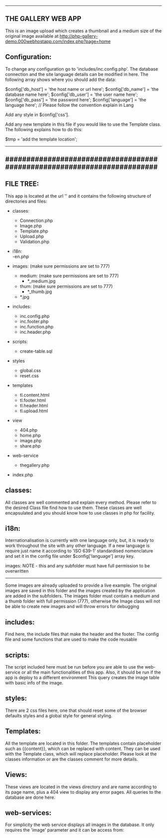 ------------------------------------------------------------------------
THE GALLERY WEB APP
------------------------------------------------------------------------
This is an image upload which creates a thumbnail and a medium size of the original image
available at http://php-gallery-demo.000webhostapp.com/index.php?page=home


Configuration:
-------------------
To change any configuration go to 'includes/inc.config.php'. The database connection and the site language details can be modified in here. The following array shows where you should add the data:

$config['db_host'] = 'the host name or url here';
$config['db_name'] = 'the database name here';
$config['db_user'] = 'the user name here';
$config['db_pass'] = 'the password here';
$config['language'] = 'the language here'; // Please follow the convention explain in Lang

Add any style in $config['css'].

Add any new template in this file if you would like to use the Template class. The following explains how to do this:
		
$tmp = 'add the template location';

------------------------------------------------------------------------
########################################################################
------------------------------------------------------------------------

FILE TREE:
----------
This app is located at the url '' and it contains the following structure of directories and files:

- classes: 										
	- Connection.php
	- Image.php
	- Template.php
	- Upload.php
	- Validation.php

- i18n: 										
	-en.php	

- images: 										(make sure permissions are set to 777)
	- medium: 									(make sure permissions are set to 777)
		- *_medium.jpg
	- thum: 									(make sure permissions are set to 777)
		- *_thumb.jpg
	- *.jpg

- includes:
	- inc.config.php
	- inc.footer.php
	- inc.function.php
	- inc.header.php

- scripts: 										
	- create-table.sql

- styles
	- global.css
	- reset.css

- templates
	- tl.content.html
	- tl.footer.html
	- tl.header.html
	- tl.upload.html

- view
	- 404.php
	- home.php
	- image.php
	- share.php

- web-service									
	- thegallery.php
	
- index.php


classes:
--------
All classes are well commented and explain every method. Please refer to the desired Class file find how to use them.
These classes are well encapsulated and you should know how to use classes in php for facility.

i18n:
-----
Internationalisation is currently with one language only, but, it is ready to work throughout the site with any other language.
If a new language is require just name it according to 'ISO 639-1' standardised nomenclature and set it in the config file under $config['language'] array key.

images:				NOTE - this and any subfolder must have full permission to be overwritten
-------				-------------------------------------------------------------------------
Some images are already uploaded to provide a live example. The original images are saved in this folder and the images created by the application are added in the subfolders.
The images folder must contain a medium and a thumb folder with full permission (777), otherwise the Image class will not be able to create new images and will throw errors for debugging

includes:
--------
Find here, the include files that make the header and the footer. The config file and some functions that are used to make the code reusable

scripts:
--------
The script included here must be run before you are able to use the web-service or all the main functionalities of this app. Also, it should be run if the app is deploy to a different environment
This query creates the image table with basic info of the image.

styles:
-------
There are 2 css files here, one that should reset some of the browser defaults styles and a global style for general styling.

Templates:
---------
All the template are located in this folder. The templates contain placeholder such as {{content}}, which can be replaced with content. They can be used with the Template class, which will replace placeholder. Please look at the classes information or are the classes comment for more details.

Views:
------
These views are located in the views directory and are name according to its page name, plus a 404 view to display any error pages. All queries to the database are done here.

web-services:
-------------
For simplicity the web service displays all images in the database. It only requires the 'image' parameter and it can be access from:










